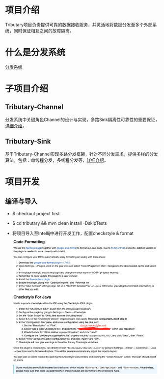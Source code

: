 # 项目介绍

Tributary项目负责提供可靠的数据接收服务，并灵活地将数据分发至多个外部系统，同时保证相互之间的故障隔离。


# 什么是分发系统

[分发系统](doc/what_is_dispatcher.md)

# 子项目介绍

## Tributary-Channel

分发系统中关键角色Channel的设计与实现，多路Sink隔离性可靠性的重要保证，[详细介绍](tributary-channel)。

## Tributary-Sink

基于Tributary-Channel实现多路分发框架，针对不同分发需求，提供多样的分发算法，包括：单线程分发，多线程分发等，[详细介绍](tributary-sink)。

# 项目开发

## 编译与导入
- $ checkout project first
- $ cd tributary && mvn clean install -DskipTests
- 将项目导入至Intellij中进行开发工作，配置checkstyle & format

    ![image](doc/picture/checkstyle.png)


